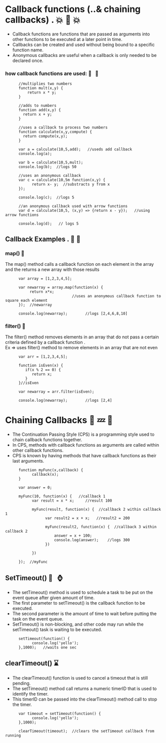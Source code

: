 # Callback functions (..& chaining callbacks) . :collision:  :violin:  :boom:
- Callback functions are functions that are passed as arguments into other functions to be executed at a later point in time.
- Callbacks can be created and used without being bound to a specific function name.
- Anonymous callbacks are useful when a callback is only needed to be declared once.

### how callback functions are used:  :lemon: &nbsp; :sake:

```
      //multiplies two numbers
      function mult(x,y) {
          return x * y;
      }
      
      //adds to numbers
      function add(x,y) {
        return x + y;
      }
      
      //uses a callback to process two numbers
      function calculate(x,y,compute) {
        return compute(x,y);
      }
      
      var a = calculate(10,5,add);   //useds add callback
      console.log(a);
      
      var b = calculate(10,5,mult);
      console.log(b);  //logs 50
      
      //uses an anonymous callback
      var c = calculate(10,5m function(x,y) {
            return x- y;  //substracts y from x
      });
      
      console.log(c);  //logs 5
      
      //an anonymous callback used with arrow functions
      var d = calculate(10,5, (x,y) => {return x - y});   //using arrow functions
      
      console.log(d);   // logs 5

```

## Callback Examples . :bug: :bug:

### map() :hatched_chick:
The map() method calls a callback function on each element in the array and the returns a new array with those results

```
      var array = [1,2,3,4,5];
      
      var newarray = array.map(function(x) {
           return x*x; 
                              //uses an anonymous callback function to square each element
      });  //newarray
      
      console.log(newarray);        //logs [2,4,6,8,10]

```

### filter() :lemon:
The filter() method removes elements in an array that do not pass a certain criteria defined by a callback function .      
Ex => uses filter() method to remove elements in an array that are not even

```
      var arr = [1,2,3,4,5];
      
      function isEven(x) {
         if(x % 2 == 0) {
            return x;  
         }
      }//isEven
      
      var newarray = arr.filter(isEven);
      
      console.log(newarray);        //logs [2,4]

```

# Chaining Callbacks :key: :zzz: :key:
- The Continuation Passing Style (CPS) is a programming style used to chain callback functions together.    
- In CPS, methods with callback functions as arguments are called within other callback functions.
- CPS is known by having methods that have callback functions as their last arguments.

```
      function myFunc(x,callback) {
            callback(x);
      }
      
      var answer = 0;
      
      myFunc(10, function(x) {   //callback 1
            var result = x * x;     //result 100
      
            myFunc(result, function(x) {  //callback 2 within callback 1
                  var result2 = x + x;   //result2 = 200
            
                  myFunc(result2, function(x) {  //callback 3 within callback 2
                      answer = x + 100;
                      console.log(answer);    //logs 300
                  })
               
            })
      
      });  //myFunc

```

## SetTimeout()  :ant: &nbsp; :watch:
- The setTimeout() method is used to schedule a task to be put on the event queue after given amount of time.
- The first parameter to setTimeout() is the callback function to be executed.
- The second parameter is the amount of time to wait before putting the task on the event queue.
- SetTimeout() is non-blocking, and other code may run while the setTimeout() task is waiting to be executed.

```
      setTimeout(function() {
            console.log('yello');
      },1000);   //waits one sec
```

## clearTimeout()  :hourglass:
- The clearTimeout() function is used to cancel a timeout that is still pending.      
- The setTimeout() method call returns a numeric timerID that is used to identify the timer.
- This timerID can be passed into the clearTimeout() method call to stop the timer.

```
      var timeout = setTimeout(function() {
            console.log('yello');
      },1000);
      
      clearTimeout(timeout);  //clears the setTimeout callback from running
```

















